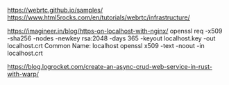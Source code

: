 https://webrtc.github.io/samples/
https://www.html5rocks.com/en/tutorials/webrtc/infrastructure/

https://imagineer.in/blog/https-on-localhost-with-nginx/
openssl req -x509 -sha256 -nodes -newkey rsa:2048 -days 365 -keyout localhost.key -out localhost.crt
Common Name: localhost
openssl x509 -text -noout -in localhost.crt

https://blog.logrocket.com/create-an-async-crud-web-service-in-rust-with-warp/
